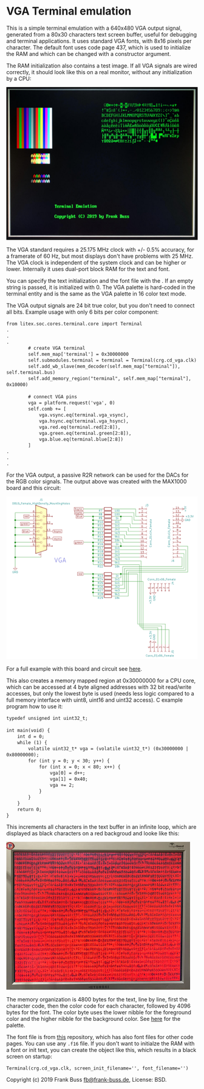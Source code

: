 # VGA Terminal emulation

This is a simple terminal emulation with a 640x480 VGA output signal, generated from a 80x30 characters text screen buffer, useful for debugging and terminal applications. It uses standard VGA fonts, with 8x16 pixels per character. The default font uses code page 437, which is used to initialize the RAM and which can be changed with a constructor argument.

The RAM initialization also contains a test image. If all VGA signals are wired correctly, it should look like this on a real monitor, without any initialization by a CPU:

![Screenshot with init file](screenshot.jpg "Screenshot")

The VGA standard requires a 25.175 MHz clock with +/- 0.5% accuracy, for a framerate of 60 Hz, but most displays don't have problems with 25 MHz. The VGA clock is independent of the system clock and can be higher or lower. Internally it uses dual-port block RAM for the text and font.

You can specify the text initialization and the font file with the . If an empty string is passed, it is initialized with 0. The VGA palette is hard-coded in the terminal entity and is the same as the VGA palette in 16 color text mode.

The VGA output signals are 24 bit true color, but you don't need to connect all bits. Example usage with only 6 bits per color component:

```
from litex.soc.cores.terminal.core import Terminal
.
.
.
		# create VGA terminal
        self.mem_map['terminal'] = 0x30000000
        self.submodules.terminal = terminal = Terminal(crg.cd_vga.clk)
        self.add_wb_slave(mem_decoder(self.mem_map["terminal"]), self.terminal.bus)
        self.add_memory_region("terminal", self.mem_map["terminal"], 0x10000)

        # connect VGA pins
        vga = platform.request('vga', 0)
        self.comb += [
            vga.vsync.eq(terminal.vga_vsync),
            vga.hsync.eq(terminal.vga_hsync),
            vga.red.eq(terminal.red[2:8]),
            vga.green.eq(terminal.green[2:8]),
            vga.blue.eq(terminal.blue[2:8])
        ]
.
.
.
```

For the VGA output, a passive R2R network can be used for the DACs for the RGB color signals. The output above was created with the MAX1000 board and this circuit:

![circuit diagram](circuit.png "circuit diagram")

For a full example with this board and circuit see [here](https://github.com/FrankBuss/NetHack/blob/NetHack-3.6/fpga/litex/targets/max1000.py).

This also creates a memory mapped region at 0x30000000 for a CPU core, which can be accessed at 4 byte aligned addresses with 32 bit read/write accesses, but only the lowest byte is used (needs less logic compared to a full memory interface with uint8, uint16 and uint32 access). C example program how to use it:

```
typedef unsigned int uint32_t;

int main(void) {
    int d = 0;
    while (1) {
		volatile uint32_t* vga = (volatile uint32_t*) (0x30000000 | 0x80000000);
		for (int y = 0; y < 30; y++) {
			for (int x = 0; x < 80; x++) {
				vga[0] = d++;
				vga[1] = 0x40;
				vga += 2;
			}
		}
    }
    return 0;
}

```

This increments all characters in the text buffer in an infinite loop, which are displayed as black characters on a red backgroud and looke like this:

![C test](ctest.jpg "C test")

The memory organization is 4800 bytes for the text, line by line, first the character code, then the color code for each character, followed by 4096 bytes for the font. The color byte uses the lower nibble for the foreground color and the higher nibble for the background color. See [here](https://en.wikipedia.org/wiki/Video_Graphics_Array#Color_palette) for the palette.

The font file is from [this](https://github.com/perillamint/dkbfnts/blob/master/fntcol16/) repository, which has also font files for other code pages. You can use any `.f16` file. If you don't want to initialze the RAM with a font or init text, you can create the object like this, which results in a black screen on startup:

```
Terminal(crg.cd_vga.clk, screen_init_filename='', font_filename='')
```

Copyright (c) 2019 Frank Buss <fb@frank-buss.de>, License: BSD.
